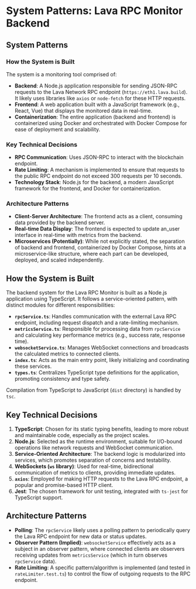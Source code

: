 # System Patterns: Lava RPC Monitor Backend

## System Patterns

### How the System is Built

The system is a monitoring tool comprised of:
-   **Backend**: A Node.js application responsible for sending JSON-RPC requests to the Lava Network RPC endpoint (`https://eth1.lava.build`). It likely uses libraries like `axios` or `node-fetch` for these HTTP requests.
-   **Frontend**: A web application built with a JavaScript framework (e.g., React, Vue) that displays the monitored data in real-time.
-   **Containerization**: The entire application (backend and frontend) is containerized using Docker and orchestrated with Docker Compose for ease of deployment and scalability.

### Key Technical Decisions

-   **RPC Communication**: Uses JSON-RPC to interact with the blockchain endpoint.
-   **Rate Limiting**: A mechanism is implemented to ensure that requests to the public RPC endpoint do not exceed 300 requests per 10 seconds.
-   **Technology Stack**: Node.js for the backend, a modern JavaScript framework for the frontend, and Docker for containerization.

### Architecture Patterns

-   **Client-Server Architecture**: The frontend acts as a client, consuming data provided by the backend server.
-   **Real-time Data Display**: The frontend is expected to update an_user interface in real-time with metrics from the backend.
-   **Microservices (Potentially)**: While not explicitly stated, the separation of backend and frontend, containerized by Docker Compose, hints at a microservice-like structure, where each part can be developed, deployed, and scaled independently.

## How the System is Built

The backend system for the Lava RPC Monitor is built as a Node.js application using TypeScript. It follows a service-oriented pattern, with distinct modules for different responsibilities:

*   **`rpcService.ts`**: Handles communication with the external Lava RPC endpoint, including request dispatch and a rate-limiting mechanism.
*   **`metricsService.ts`**: Responsible for processing data from `rpcService` and calculating key performance metrics (e.g., success rate, response time).
*   **`websocketService.ts`**: Manages WebSocket connections and broadcasts the calculated metrics to connected clients.
*   **`index.ts`**: Acts as the main entry point, likely initializing and coordinating these services.
*   **`types.ts`**: Centralizes TypeScript type definitions for the application, promoting consistency and type safety.

Compilation from TypeScript to JavaScript (`dist` directory) is handled by `tsc`.

## Key Technical Decisions

1.  **TypeScript**: Chosen for its static typing benefits, leading to more robust and maintainable code, especially as the project scales.
2.  **Node.js**: Selected as the runtime environment, suitable for I/O-bound operations like network requests and WebSocket communication.
3.  **Service-Oriented Architecture**: The backend logic is modularized into services, which promotes separation of concerns and testability.
4.  **WebSockets (`ws` library)**: Used for real-time, bidirectional communication of metrics to clients, providing immediate updates.
5.  **`axios`**: Employed for making HTTP requests to the Lava RPC endpoint, a popular and promise-based HTTP client.
6.  **Jest**: The chosen framework for unit testing, integrated with `ts-jest` for TypeScript support.

## Architecture Patterns

*   **Polling**: The `rpcService` likely uses a polling pattern to periodically query the Lava RPC endpoint for new data or status updates.
*   **Observer Pattern (Implied)**: `websocketService` effectively acts as a subject in an observer pattern, where connected clients are observers receiving updates from `metricsService` (which in turn observes `rpcService` data).
*   **Rate Limiting**: A specific pattern/algorithm is implemented (and tested in `rateLimiter.test.ts`) to control the flow of outgoing requests to the RPC endpoint. 